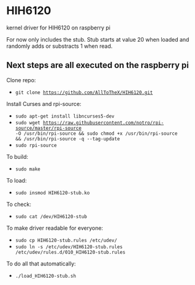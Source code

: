 # HIH6120
kernel driver for HIH6120 on raspberry pi

For now only includes the stub.
Stub starts at value 20 when loaded and randomly adds or substracts 1 when read.

## Next steps are all executed on the raspberry pi

Clone repo:
* <code>git clone https://github.com/AllToTheX/HIH6120.git</code>

Install Curses and rpi-source:

* <code>sudo apt-get install libncurses5-dev</code>
* <code>sudo wget https://raw.githubusercontent.com/notro/rpi-source/master/rpi-source -O /usr/bin/rpi-source && sudo chmod +x /usr/bin/rpi-source && /usr/bin/rpi-source -q --tag-update</code>
* <code>sudo rpi-source</code>

To build:
* <code>sudo make</code>

To load:
* <code>sudo insmod HIH6120-stub.ko</code>

To check:
* <code>sudo cat /dev/HIH6120-stub</code>

To make driver readable for everyone:
* <code>sudo cp HIH6120-stub.rules /etc/udev/</code>
* <code>sudo ln -s /etc/udev/HIH6120-stub.rules /etc/udev/rules.d/010_HIH6120-stub.rules</code>

To do all that automatically:
* <code>./load_HIH6120-stub.sh</code>

